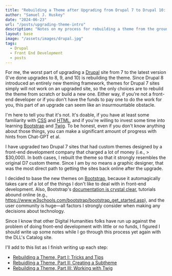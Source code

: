 ```yaml
---
title: "Rebuilding a Theme after Upgrading from Drupal 7 to Drupal 10: Introduction"
author: "Samuel J. Huskey"
date: "2024-06-23"
url: "/posts/upgrading-theme-intro"
description: "Notes on my process for rebuilding a theme from the ground up after upgrading a Drupal site from 7 to 10"
layout: base
image: "/assets/images/drupal.jpg"
tags:
  - Drupal
  - Front End Development
  - posts
---
```


For me, the worst part of upgrading a [Drupal](https://drupal.org/) site from 7 to the latest version (I've done upgrades to 8, 9, and 10) is rebuilding the theme. Since Drupal 8 introduced an entirely new theming framework, themes for Drupal 7 sites simply will not work on an upgraded site, so the only choices are to rebuild the theme from scratch or build a new one. Either way, if you're not a front-end developer or if you don't have the funds to pay one to do the work for you, this part of an upgrade can seem like an insurmountable obstacle.

I'm here to tell you that it's not. It's doable, if you have at least some familiarity with [CSS](https://www.w3.org/Style/CSS/) and [HTML](https://html.spec.whatwg.org/multipage/), and if you're willing to invest some time into learning [Bootstrap](https://getbootstrap.com/) and [Twig](https://twig.symfony.com/). To be honest, even if you don't know anything about those things, you can make a significant amount of progress with hints from Chat-GPT et al.

I have upgraded two Drupal 7 sites that had custom themes designed by a front-end development company that charged a lot of money (i.e., > $30,000). In both cases, I rebuilt the theme so that it strongly resembles the original D7 custom theme. Since I am by no means a graphic designer, that was the most direct path to getting the sites back online after the upgrade.

I decided to base the new themes on [Bootstrap](https://getbootstrap.com/), because it automagically takes care of a lot of the things I don't like to deal with in front-end development. Also, Bootstrap's [documentation is crystal clear](https://getbootstrap.com/docs/5.3/getting-started/introduction/), tutorials abound online (e.g., <https://www.w3schools.com/bootstrap/bootstrap_get_started.asp>), and the user community is huge—all factors I strongly consider when making any decisions about technology.

Since I know that other Digital Humanities folks have run up against the problem of doing front-end development with little or no funds, I figured I should write up some notes while I go through this process yet again with the DLL's Catalog site.

I'll add to this list as I finish writing up each step:

- [Rebuilding a Theme, Part I: Tricks and Tips](https://sjhuskey.info/posts/upgrading-theme-tips-tricks)
- [Rebuidling a Theme, Part II: Creating a Subtheme](https://sjhuskey.info/posts/upgrading-theme-part-2/)
- [Rebuilding a Theme, Part III: Working with Twig](https://sjhuskey.info/posts/upgrading-theme-part-3)
